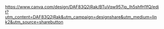 
https://www.canva.com/design/DAF83Q2jRak/BTuVqw957ip_Ih5shfH1fQ/edit?utm_content=DAF83Q2jRak&utm_campaign=designshare&utm_medium=link2&utm_source=sharebutton
